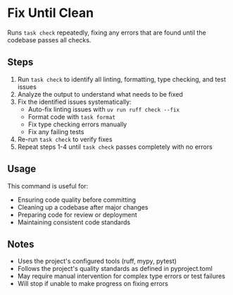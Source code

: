 # Fix Until Clean

Runs `task check` repeatedly, fixing any errors that are found until the codebase passes all checks.

## Steps

1. Run `task check` to identify all linting, formatting, type checking, and test issues
2. Analyze the output to understand what needs to be fixed
3. Fix the identified issues systematically:
   - Auto-fix linting issues with `uv run ruff check --fix`
   - Format code with `task format`
   - Fix type checking errors manually
   - Fix any failing tests
4. Re-run `task check` to verify fixes
5. Repeat steps 1-4 until `task check` passes completely with no errors

## Usage

This command is useful for:
- Ensuring code quality before committing
- Cleaning up a codebase after major changes
- Preparing code for review or deployment
- Maintaining consistent code standards

## Notes

- Uses the project's configured tools (ruff, mypy, pytest)
- Follows the project's quality standards as defined in pyproject.toml
- May require manual intervention for complex type errors or test failures
- Will stop if unable to make progress on fixing errors